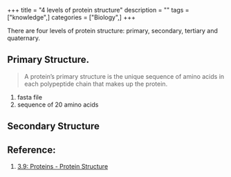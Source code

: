 +++
title = "4 levels of protein structure"
description = ""
tags = ["knowledge",]
categories = ["Biology",]
+++ 


There are four levels of protein structure: primary, secondary, tertiary and quaternary.

## Primary Structure.
> A protein’s primary structure is the unique sequence of amino acids in each polypeptide chain that makes up the protein. 
1. fasta file
2. sequence of 20 amino acids

## Secondary Structure





## Reference:
1. [3.9: Proteins - Protein Structure](https://bio.libretexts.org/Bookshelves/Introductory_and_General_Biology/Book%3A_General_Biology_(Boundless)/03%3A_Biological_Macromolecules/3.09%3A_Proteins_-_Protein_Structure#:~:text=Primary%20structure%20is%20the%20amino,by%20interactions%20between%20R%20groups.)
